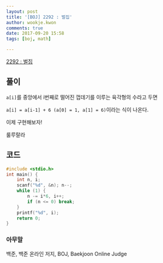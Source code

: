 ```yaml
---
layout: post
title: '[BOJ] 2292 : 벌집'
author: wookje.kwon
comments: true
date: 2017-09-20 15:58
tags: [boj, math]

---
```


[2292 : 벌집](https://www.acmicpc.net/problem/2292)

## 풀이

`a[i]`를 중앙에서 i번째로 떨어진 껍데기를 이루는 육각형의 수라고 두면

`a[i] = a[i-1] + 6 (a[0] = 1, a[1] = 6)`이라는 식이 나온다.

이제 구현해보자!

룰루랄라

## 코드

```cpp
#include <stdio.h>
int main() {
	int n, i;
	scanf("%d", &n); n--;
	while (1) {
		n -= i*6, i++;
		if (n <= 0) break;
	}
	printf("%d", i);
	return 0;
}
```

### 아무말  
백준, 백준 온라인 저지, BOJ, Baekjoon Online Judge